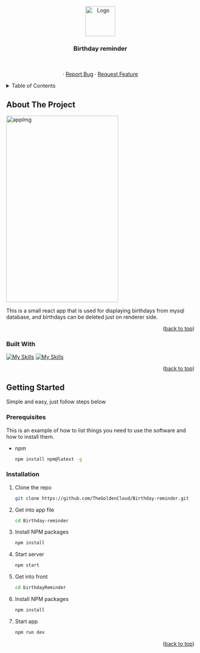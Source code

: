 <a name="readme-top"></a>

<br />
<div align="center">
  <a href="https://github.com/TheGoldenCloud/Birthday-reminder">
    <img src="/Birthday-reminder/birthdayReminder/public/birthday-cake-svgrepo-com.svg" alt="Logo" width="80" height="80">
  </a>

<h3 align="center">Birthday reminder</h3>

  <p align="center">
    <br />
    <br />
    ·
    <a href="https://github.com/TheGoldenCloud/Birthday-reminder/issues">Report Bug</a>
    ·
    <a href="https://github.com/TheGoldenCloud/Birthday-reminder/issues">Request Feature</a>
  </p>
</div>



<!-- TABLE OF CONTENTS -->
<details>
  <summary>Table of Contents</summary>
  <ol>
    <li>
      <a href="#about-the-project">About The Project</a>
      <ul>
        <li><a href="#built-with">Built With</a></li>
      </ul>
    </li>
    <li>
      <a href="#getting-started">Getting Started</a>
      <ul>
        <li><a href="#prerequisites">Prerequisites</a></li>
        <li><a href="#installation">Installation</a></li>
      </ul>
    </li>
  </ol>
</details>



<!-- ABOUT THE PROJECT -->
## About The Project

<!-- [![Product Name Screen Shot][product-screenshot]](https://example.com) -->

<!-- <img src="/public/app.png" alt="appImg" width="300" height="500"> -->
<img src="/Birthday-reminder/birthdayReminder/public/birth.png" alt="appImg" width="300" height="500">

This is a small react app that is used for displaying birthdays from mysql database, and birthdays can be deleted just on renderer side.

<p align="right">(<a href="#readme-top">back to top</a>)</p>



### Built With

[![My Skills](https://skillicons.dev/icons?i=react)](https://skillicons.dev)
[![My Skills](https://skillicons.dev/icons?i=bootstrap)](https://skillicons.dev)

<p align="right">(<a href="#readme-top">back to top</a>)</p>

## Getting Started

Simple and easy, just follow steps below

### Prerequisites

This is an example of how to list things you need to use the software and how to install them.
* npm
  ```sh
  npm install npm@latest -g
  ```

### Installation

1. Clone the repo
   ```sh
   git clone https://github.com/TheGoldenCloud/Birthday-reminder.git
   ```
2. Get into app file
   ```sh
   cd Birthday-reminder
   ```
3. Install NPM packages
   ```sh
   npm install
   ```
4. Start server
   ```sh
   npm start

5. Get into front
   ```sh
   cd birthdayReminder

6. Install NPM packages
   ```sh
   npm install
   ```
7. Start app
   ```sh
   npm run dev
   ```

<p align="right">(<a href="#readme-top">back to top</a>)</p>

